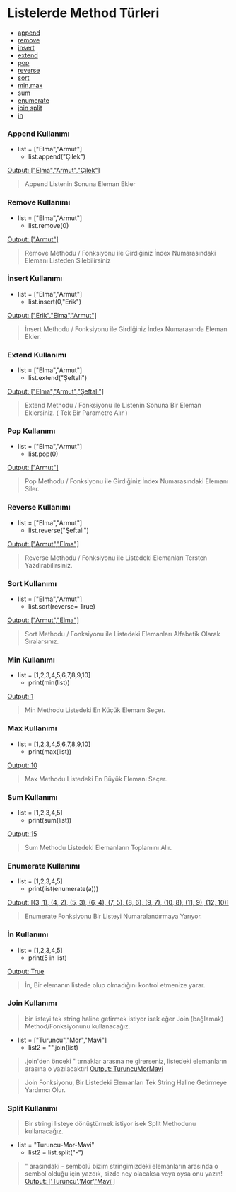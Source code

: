 # Listelerde Method Türleri
* [append](https://github.com/RealBerk/python-ders-notlar-/blob/main/listeler.md#append-kullan%C4%B1m%C4%B1)
* [remove](https://github.com/RealBerk/python-ders-notlar-/blob/main/listeler.md#remove-kullan%C4%B1m%C4%B1)
* [insert](https://github.com/RealBerk/python-ders-notlar-/blob/main/listeler.md#i%CC%87nsert-kullan%C4%B1m%C4%B1)
* [extend](https://github.com/RealBerk/python-ders-notlar-/blob/main/listeler.md#extend-kullan%C4%B1m%C4%B1)
* [pop](https://github.com/RealBerk/python-ders-notlar-/blob/main/listeler.md#pop-kullan%C4%B1m%C4%B1)
* [reverse](https://github.com/RealBerk/python-ders-notlar-/blob/main/listeler.md#reverse-kullan%C4%B1m%C4%B1)
* [sort](https://github.com/RealBerk/python-ders-notlar-/blob/main/listeler.md#sort-kullan%C4%B1m%C4%B1)
* [min,max](https://github.com/RealBerk/python-ders-notlar-/blob/main/listeler.md#min-kullan%C4%B1m%C4%B1)
* [sum](https://github.com/RealBerk/python-ders-notlar-/blob/main/listeler.md#sum-kullan%C4%B1m%C4%B1)
* [enumerate](https://github.com/RealBerk/python-ders-notlar-/blob/main/listeler.md#enumerate-kullan%C4%B1m%C4%B1)
* [join,split](https://github.com/RealBerk/python-ders-notlar-/blob/main/listeler.md#join-kullan%C4%B1m%C4%B1)
* [in](https://github.com/RealBerk/python-ders-notlar-/blob/main/listeler.md#i%CC%87n-kullan%C4%B1m%C4%B1)



### Append Kullanımı ###
+ list = ["Elma","Armut"]   
  +  list.append("Çilek") 

[Output: ["Elma","Armut","Çilek"]]()

> Append Listenin Sonuna Eleman Ekler

### Remove Kullanımı ###
+ list = ["Elma","Armut"]   
  +  list.remove(0) 

[Output: ["Armut"]]()

> Remove Methodu / Fonksiyonu ile Girdiğiniz İndex Numarasındaki Elemanı Listeden Silebilirsiniz


### İnsert Kullanımı ###
+ list = ["Elma","Armut"]   
  +  list.insert(0,"Erik") 

[Output: ["Erik","Elma","Armut"]]()

> İnsert Methodu / Fonksiyonu ile Girdiğiniz İndex Numarasında Eleman Ekler.


### Extend Kullanımı ###
+ list = ["Elma","Armut"]   
  +  list.extend("Şeftali") 

[Output: ["Elma","Armut","Şeftali"]]()

> Extend Methodu / Fonksiyonu ile Listenin Sonuna Bir Eleman Eklersiniz. ( Tek Bir Parametre Alır )

### Pop Kullanımı ###
+ list = ["Elma","Armut"]   
  +  list.pop(0) 

[Output: ["Armut"]]()

> Pop Methodu / Fonksiyonu ile Girdiğiniz İndex Numarasındaki Elemanı Siler.

### Reverse Kullanımı ###
+ list = ["Elma","Armut"]   
  +  list.reverse("Şeftali") 

[Output: ["Armut","Elma"]]()

> Reverse Methodu / Fonksiyonu ile Listedeki Elemanları Tersten Yazdırabilirsiniz.

### Sort Kullanımı ###
+ list = ["Elma","Armut"]   
  +  list.sort(reverse= True) 

[Output: ["Armut","Elma"]]()

> Sort Methodu / Fonksiyonu ile Listedeki Elemanları Alfabetik Olarak Sıralarsınız.


### Min Kullanımı ###
+ list = [1,2,3,4,5,6,7,8,9,10]   
  +  print(min(list)) 

[Output: 1]()

> Min Methodu Listedeki En Küçük Elemanı Seçer.


### Max Kullanımı ###
+ list = [1,2,3,4,5,6,7,8,9,10]   
  +  print(max(list))

[Output: 10]()

> Max Methodu Listedeki En Büyük Elemanı Seçer.

### Sum Kullanımı ###
+ list = [1,2,3,4,5]   
  +  print(sum(list))

[Output: 15]()

> Sum Methodu Listedeki Elemanların Toplamını Alır.


### Enumerate Kullanımı ###
+ list = [1,2,3,4,5]   
  +  print(list(enumerate(a)))

[Output: [(3, 1), (4, 2), (5, 3), (6, 4), (7, 5), (8, 6), (9, 7), (10, 8), (11, 9), (12, 10)]]()

> Enumerate Fonksiyonu Bir Listeyi Numaralandırmaya Yarıyor.

### İn Kullanımı ###
+ list = [1,2,3,4,5]   
  +  print(5 in list)

[Output: True]()

> İn, Bir elemanın listede olup olmadığını kontrol etmenize yarar.

### Join Kullanımı ###
> bir listeyi tek string haline getirmek istiyor isek eğer Join (bağlamak) Method/Fonksiyonunu kullanacağız.
+ list = ["Turuncu","Mor","Mavi"]   
  +  list2 = "".join(list)
> .join'den önceki " tırnaklar arasına ne girerseniz, listedeki elemanların arasına o yazılacaktır!
[Output: TuruncuMorMavi]()

> Join Fonksiyonu, Bir Listedeki Elemanları Tek String Haline Getirmeye Yardımcı Olur.


### Split Kullanımı ###
> Bir stringi listeye dönüştürmek istiyor isek Split Methodunu kullanacağız.
+ list = "Turuncu-Mor-Mavi"  
  +  list2 = list.split("-")
> " arasındaki - sembolü bizim stringimizdeki elemanların arasında o sembol olduğu için yazdık, sizde ney olacaksa veya oysa onu yazın!
[Output: ['Turuncu','Mor','Mavi']]()

